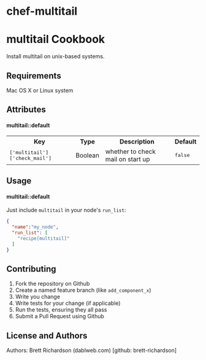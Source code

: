 chef-multitail
==============

multitail Cookbook
==================

Install multitail on unix-based systems.


Requirements
------------

Mac OS X or Linux system


Attributes
----------

#### multitail::default
<table>
  <tr>
    <th>Key</th>
    <th>Type</th>
    <th>Description</th>
    <th>Default</th>
  </tr>
  <tr>
    <td><tt>['multitail']['check_mail']</tt></td>
    <td>Boolean</td>
    <td>whether to check mail on start up</td>
    <td><tt>false</tt></td>
  </tr>
</table>


Usage
-----
#### multitail::default

Just include `multitail` in your node's `run_list`:

```json
{
  "name":"my_node",
  "run_list": [
    "recipe[multitail]"
  ]
}
```


Contributing
------------

1. Fork the repository on Github
2. Create a named feature branch (like `add_component_x`)
3. Write you change
4. Write tests for your change (if applicable)
5. Run the tests, ensuring they all pass
6. Submit a Pull Request using Github


License and Authors
-------------------
Authors: Brett Richardson (dablweb.com) [github: brett-richardson]
